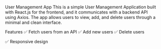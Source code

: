 User Management App
This is a simple User Management Application built with React.js for the frontend, and it communicates with a backend API using Axios. The app allows users to view, add, and delete users through a minimal and clean interface.

Features
✅ Fetch users from an API
✅ Add new users
✅ Delete users

✅ Responsive design
 
 
